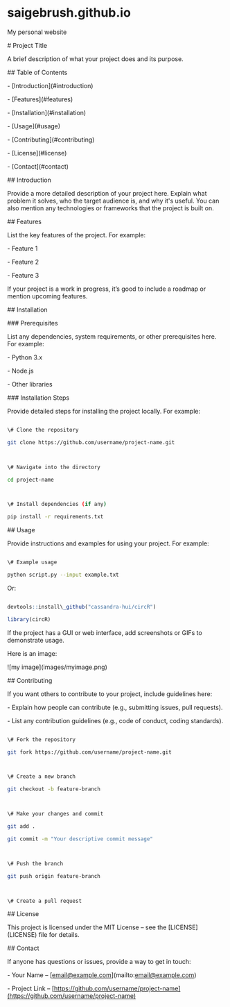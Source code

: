 # saigebrush.github.io

My personal website



\# Project Title



A brief description of what your project does and its purpose.



\## Table of Contents



\- \[Introduction](#introduction)

\- \[Features](#features)

\- \[Installation](#installation)

\- \[Usage](#usage)

\- \[Contributing](#contributing)

\- \[License](#license)

\- \[Contact](#contact)



\## Introduction



Provide a more detailed description of your project here. Explain what problem it solves, who the target audience is, and why it's useful. You can also mention any technologies or frameworks that the project is built on.



\## Features



List the key features of the project. For example:



\- Feature 1

\- Feature 2

\- Feature 3



If your project is a work in progress, it’s good to include a roadmap or mention upcoming features.



\## Installation



\### Prerequisites



List any dependencies, system requirements, or other prerequisites here. For example:



\- Python 3.x

\- Node.js

\- Other libraries



\### Installation Steps



Provide detailed steps for installing the project locally. For example:



```bash

\# Clone the repository

git clone https://github.com/username/project-name.git



\# Navigate into the directory

cd project-name



\# Install dependencies (if any)

pip install -r requirements.txt

```



\## Usage



Provide instructions and examples for using your project. For example:



```bash

\# Example usage

python script.py --input example.txt

```



Or:



```r

devtools::install\_github("cassandra-hui/circR")

library(circR)

```



If the project has a GUI or web interface, add screenshots or GIFs to demonstrate usage.



Here is an image: 

!\[my image](images/myimage.png)



\## Contributing



If you want others to contribute to your project, include guidelines here:



\- Explain how people can contribute (e.g., submitting issues, pull requests).

\- List any contribution guidelines (e.g., code of conduct, coding standards).



```bash

\# Fork the repository

git fork https://github.com/username/project-name.git



\# Create a new branch

git checkout -b feature-branch



\# Make your changes and commit

git add .

git commit -m "Your descriptive commit message"



\# Push the branch

git push origin feature-branch



\# Create a pull request

```



\## License



This project is licensed under the MIT License – see the \[LICENSE](LICENSE) file for details.



\## Contact



If anyone has questions or issues, provide a way to get in touch:



\- Your Name – \[email@example.com](mailto:email@example.com)

\- Project Link – \[https://github.com/username/project-name](https://github.com/username/project-name)



